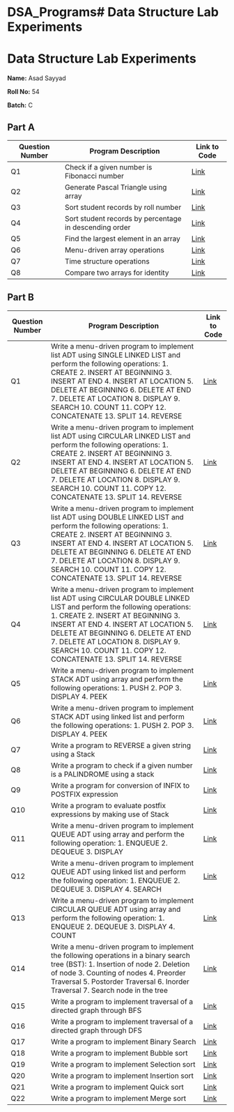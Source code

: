 # DSA_Programs# Data Structure Lab Experiments



# Data Structure Lab Experiments


**Name:** Asad Sayyad

**Roll No:** 54

**Batch:** C


## Part A

| Question Number | Program Description                                      | Link to Code |
| --------------- | ------------------------------------------------------- | ------------ |
| Q1              | Check if a given number is Fibonacci number             | [Link](https://github.com/AsadSayyad92/DSA_Programs/blob/main/54_1_Asad.c)     |
| Q2              | Generate Pascal Triangle using array                   | [Link](https://github.com/AsadSayyad92/DSA_Programs/blob/main/54_2_Asad.c)     |
| Q3              | Sort student records by roll number                     | [Link](https://github.com/AsadSayyad92/DSA_Programs/blob/main/54_3_Asad.c)     |
| Q4              | Sort student records by percentage in descending order  | [Link](https://github.com/AsadSayyad92/DSA_Programs/blob/main/54_4_Asad.c)     |
| Q5              | Find the largest element in an array                    | [Link](https://github.com/AsadSayyad92/DSA_Programs/blob/main/54_5_Asad.c)     |
| Q6              | Menu-driven array operations                             | [Link](https://github.com/AsadSayyad92/DSA_Programs/blob/main/54_6_Asad.c)     |
| Q7              | Time structure operations                                | [Link](https://github.com/AsadSayyad92/DSA_Programs/blob/main/54_7_Asad.c)     |
| Q8              | Compare two arrays for identity                         | [Link](https://github.com/AsadSayyad92/DSA_Programs/blob/main/54_8_Asad.c)     |

## Part B

| Question Number | Program Description                                              | Link to Code   |
| --------------- | --------------------------------------------------------------- | -------------  |
| Q1              | Write a menu-driven program to implement list ADT using SINGLE LINKED LIST and perform the following operations: 1. CREATE 2. INSERT AT BEGINNING 3. INSERT AT END 4. INSERT AT LOCATION 5. DELETE AT BEGINNING 6. DELETE AT END 7. DELETE AT LOCATION 8. DISPLAY 9. SEARCH 10. COUNT 11. COPY 12. CONCATENATE 13. SPLIT 14. REVERSE | [Link](#)      |
| Q2              | Write a menu-driven program to implement list ADT using CIRCULAR LINKED LIST and perform the following operations: 1. CREATE 2. INSERT AT BEGINNING 3. INSERT AT END 4. INSERT AT LOCATION 5. DELETE AT BEGINNING 6. DELETE AT END 7. DELETE AT LOCATION 8. DISPLAY 9. SEARCH 10. COUNT 11. COPY 12. CONCATENATE 13. SPLIT 14. REVERSE | [Link](#)      |
| Q3              | Write a menu-driven program to implement list ADT using DOUBLE LINKED LIST and perform the following operations: 1. CREATE 2. INSERT AT BEGINNING 3. INSERT AT END 4. INSERT AT LOCATION 5. DELETE AT BEGINNING 6. DELETE AT END 7. DELETE AT LOCATION 8. DISPLAY 9. SEARCH 10. COUNT 11. COPY 12. CONCATENATE 13. SPLIT 14. REVERSE | [Link](#)      |
| Q4              | Write a menu-driven program to implement list ADT using CIRCULAR DOUBLE LINKED LIST and perform the following operations: 1. CREATE 2. INSERT AT BEGINNING 3. INSERT AT END 4. INSERT AT LOCATION 5. DELETE AT BEGINNING 6. DELETE AT END 7. DELETE AT LOCATION 8. DISPLAY 9. SEARCH 10. COUNT 11. COPY 12. CONCATENATE 13. SPLIT 14. REVERSE | [Link](#)      |
| Q5              | Write a menu-driven program to implement STACK ADT using array and perform the following operations: 1. PUSH 2. POP 3. DISPLAY 4. PEEK | [Link](#)      |
| Q6              | Write a menu-driven program to implement STACK ADT using linked list and perform the following operations: 1. PUSH 2. POP 3. DISPLAY 4. PEEK | [Link](#)      |
| Q7              | Write a program to REVERSE a given string using a Stack | [Link](#)      |
| Q8              | Write a program to check if a given number is a PALINDROME using a stack | [Link](#)      |
| Q9              | Write a program for conversion of INFIX to POSTFIX expression | [Link](#)      |
| Q10             | Write a program to evaluate postfix expressions by making use of Stack | [Link](#)      |
| Q11             | Write a menu-driven program to implement QUEUE ADT using array and perform the following operation: 1. ENQUEUE 2. DEQUEUE 3. DISPLAY | [Link](#)      |
| Q12             | Write a menu-driven program to implement QUEUE ADT using linked list and perform the following operation: 1. ENQUEUE 2. DEQUEUE 3. DISPLAY 4. SEARCH | [Link](#)      |
| Q13             | Write a menu-driven program to implement CIRCULAR QUEUE ADT using array and perform the following operation: 1. ENQUEUE 2. DEQUEUE 3. DISPLAY 4. COUNT | [Link](#)      |
| Q14             | Write a menu-driven program to implement the following operations in a binary search tree (BST): 1. Insertion of node 2. Deletion of node 3. Counting of nodes 4. Preorder Traversal 5. Postorder Traversal 6. Inorder Traversal 7. Search node in the tree | [Link](#)      |
| Q15             | Write a program to implement traversal of a directed graph through BFS | [Link](#)      |
| Q16             | Write a program to implement traversal of a directed graph through DFS | [Link](https://github.com/AsadSayyad92/DSA_Programs/blob/main/54_28_Asad.c)      |
| Q17             | Write a program to implement Binary Search | [Link](#)      |
| Q18             | Write a program to implement Bubble sort | [Link](#)      |
| Q19             | Write a program to implement Selection sort | [Link](#)      |
| Q20             | Write a program to implement Insertion sort | [Link](#)      |
| Q21             | Write a program to implement Quick sort | [Link](#)      |
| Q22             | Write a program to implement Merge sort | [Link](#)      |
